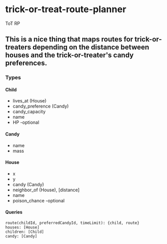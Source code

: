 # trick-or-treat-route-planner
ToT RP

## This is a nice thing that maps routes for trick-or-treaters depending on the distance between houses and the trick-or-treater's candy preferences. 

### Types

#### Child

* lives_at (House)
* candy_preference (Candy)
* candy_capacity
* name
* HP -optional

#### Candy

* name
* mass

#### House

* x
* y
* candy (Candy)
* neighbor_of (House), [distance]
* name
* poison_chance -optional

#### Queries

```
route(childId, preferredCandyId, timeLimit): {child, route}
houses: [House]
children: [Child]
candy: [Candy]
```

